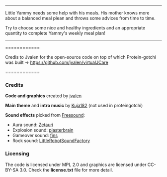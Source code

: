 ***
Little Yammy needs some help with his meals. His mother knows more about a balanced meal plean and throws some advices from time to time.

Try to choose some nice and healthy ingredients and an appropriate quantity to complete Yammy's weekly meal plan!
***

============

Credis to Jvalen for the open-source code on top of which Protein-gotchi was built -> https://github.com/jvalen/virtualJCare

============


### Credits

**Code and graphics** created by [jvalen](http://www.jvrpath.com)

**Main theme** and **intro music** by [Kuja182](https://soundcloud.com/search?q=kuja182) (not used in proteingotchi)

**Sound effects** picked from [Freesound](www.freesound.org):
  - Aura sound: [Zetauri](https://www.freesound.org/people/Zetauri/)
  - Explosion sound: [plasterbrain](https://www.freesound.org/people/plasterbrain/)
  - Gameover sound: [fins](https://www.freesound.org/people/fins/)
  - Rock sound: [LittleRobotSoundFactory](https://www.freesound.org/people/LittleRobotSoundFactory/)

### Licensing

The code is licensed under MPL 2.0 and graphics are licensed under CC-BY-SA 3.0. Check the **license.txt** file for more detail.
